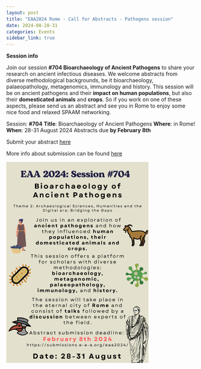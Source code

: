 ```yaml
---
layout: post
title: "EAA2024 Rome - Call for Abstracts - Pathogens session"
date: 2024-08-28-31
categories: Events
sidebar_link: true
---
```


**Session info**

Join our session **#704 Bioarchaeology of Ancient Pathogens** to share your research on ancient infectious diseases. We welcome abstracts from diverse methodological backgrounds, be it bioarchaeology, palaeopathology, metagenomics, immunology and history.
This session will be on ancient pathogens and their **impact on human populations**, but also their **domesticated animals** and **crops**. So if you work on one of these aspects, please send us an abstract and see you in Rome to enjoy some nice food and relaxed SPAAM networking.

Session: **#704**
**Title**: Bioarchaeology of Ancient Pathogens
**Where**: in Rome!
**When**: 28-31 August 2024
Abstracts due **by February 8th**

Submit your abstract [here](https://submissions.e-a-a.org/eaa2024/)

More info about submission can be found [here](https://www.e-a-a.org/EAA2024)

<img src="assets/media/EAA 2024.png" class="left" width="75%" >
